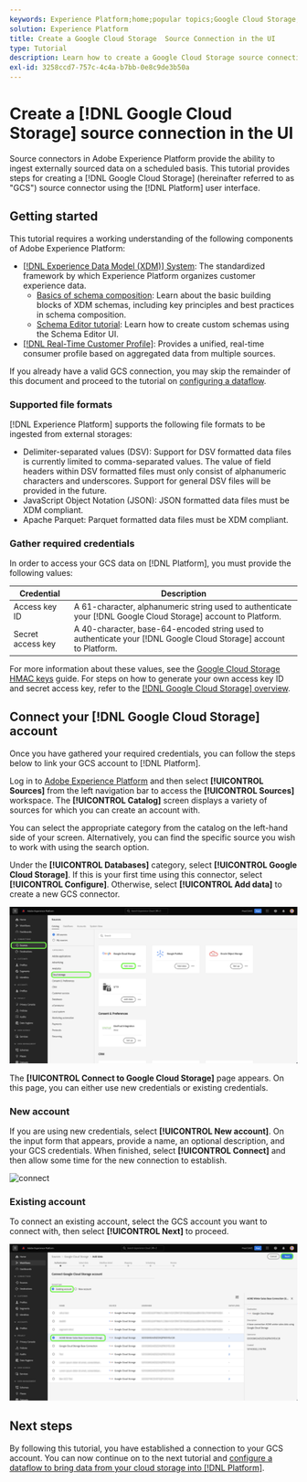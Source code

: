 ```yaml
---
keywords: Experience Platform;home;popular topics;Google Cloud Storage;google cloud storage;GCS;gcs
solution: Experience Platform
title: Create a Google Cloud Storage  Source Connection in the UI
type: Tutorial
description: Learn how to create a Google Cloud Storage source connection using the Adobe Experience Platform UI.
exl-id: 3258ccd7-757c-4c4a-b7bb-0e8c9de3b50a
---
```

# Create a [!DNL Google Cloud Storage] source connection in the UI

Source connectors in Adobe Experience Platform provide the ability to ingest externally sourced data on a scheduled basis. This tutorial provides steps for creating a [!DNL Google Cloud Storage] (hereinafter referred to as "GCS") source connector using the [!DNL Platform] user interface.

## Getting started

This tutorial requires a working understanding of the following components of Adobe Experience Platform:

*   [[!DNL Experience Data Model (XDM)] System](../../../../../xdm/home.md): The standardized framework by which Experience Platform organizes customer experience data.
    *   [Basics of schema composition](../../../../../xdm/schema/composition.md): Learn about the basic building blocks of XDM schemas, including key principles and best practices in schema composition.
    *   [Schema Editor tutorial](../../../../../xdm/tutorials/create-schema-ui.md): Learn how to create custom schemas using the Schema Editor UI.
*   [[!DNL Real-Time Customer Profile]](../../../../../profile/home.md): Provides a unified, real-time consumer profile based on aggregated data from multiple sources.

If you already have a valid GCS connection, you may skip the remainder of this document and proceed to the tutorial on [configuring a dataflow](../../dataflow/batch/cloud-storage.md).

### Supported file formats

[!DNL Experience Platform] supports the following file formats to be ingested from external storages:

*   Delimiter-separated values (DSV): Support for DSV formatted data files is currently limited to comma-separated values. The value of field headers within DSV formatted files must only consist of alphanumeric characters and underscores. Support for general DSV files will be provided in the future.
*   JavaScript Object Notation (JSON): JSON formatted data files must be XDM compliant.
*   Apache Parquet: Parquet formatted data files must be XDM compliant.

### Gather required credentials

In order to access your GCS data on [!DNL Platform], you must provide the following values:

| Credential | Description |
| ---------- | ----------- |
| Access key ID | A 61-character, alphanumeric string used to authenticate your [!DNL Google Cloud Storage] account to Platform. |
| Secret access key | A 40-character, base-64-encoded string used to authenticate your [!DNL Google Cloud Storage] account to Platform. |

For more information about these values, see the [Google Cloud Storage HMAC keys](https://cloud.google.com/storage/docs/authentication/hmackeys#overview) guide. For steps on how to generate your own access key ID and secret access key, refer to the [[!DNL Google Cloud Storage] overview](../../../../connectors/cloud-storage/google-cloud-storage.md).

## Connect your [!DNL Google Cloud Storage] account

Once you have gathered your required credentials, you can follow the steps below to link your GCS account to [!DNL Platform].

Log in to [Adobe Experience Platform](https://platform.adobe.com) and then select **[!UICONTROL Sources]** from the left navigation bar to access the **[!UICONTROL Sources]** workspace. The **[!UICONTROL Catalog]** screen displays a variety of sources for which you can create an account with.

You can select the appropriate category from the catalog on the left-hand side of your screen. Alternatively, you can find the specific source you wish to work with using the search option.

Under the **[!UICONTROL Databases]** category, select **[!UICONTROL Google Cloud Storage]**. If this is your first time using this connector, select **[!UICONTROL Configure]**. Otherwise, select **[!UICONTROL Add data]** to create a new GCS connector.

![catalog](../../../../images/tutorials/create/google-cloud-storage/catalog.png)

The **[!UICONTROL Connect to Google Cloud Storage]** page appears. On this page, you can either use new credentials or existing credentials.

### New account

If you are using new credentials, select **[!UICONTROL New account]**. On the input form that appears, provide a name, an optional description, and your GCS credentials. When finished, select **[!UICONTROL Connect]** and then allow some time for the new connection to establish.

![connect](../../../../images/tutorials/create/google-cloud-storage/connect.png)

### Existing account

To connect an existing account, select the GCS account you want to connect with, then select **[!UICONTROL Next]** to proceed.

![existing](../../../../images/tutorials/create/google-cloud-storage/existing.png)

## Next steps

By following this tutorial, you have established a connection to your GCS account. You can now continue on to the next tutorial and [configure a dataflow to bring data from your cloud storage into [!DNL Platform]](../../dataflow/batch/cloud-storage.md).
